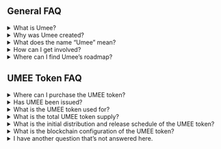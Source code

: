 ## General FAQ

<details>

<summary>What is Umee?</summary>

Umee is a cross chain DeFi hub that interconnects between blockchains.

As a base layer blockchain, applications and money lego primitives can be built on top of Umee to access cross chain leverage and liquidity. The Umee Blockchain facilitates interoperability between the Cosmos ecosystem, Ethereum network, side chain architectures, layer two scaling solutions, and alternative base layer protocols. As a Cosmos SDK blockchain, Umee is interoperable with blockchains including Terra, Crypto.com, Binance Chain, Osmosis, Secret Network, and 30+ other chains, plus Ethereum, from Day 1.

The native UMEE token is a Proof of Stake asset that can exist as a Cosmos SDK token and an ERC20 token on Ethereum.

</details>

<details>
<summary>Why was Umee created?</summary>

Umee was created to address three main issues that exist in DeFi:

1. Detached Yields
2. Concentrated Systematic Risks
3. Isolated Capital

Umee plans to break the inherent silos between blockchains by utilizing bridging solutions towards interconnecting blockchains and encouraging better capital efficiency. The eventual goals will be to enable interchain lending and borrowing, multi-chain staking and delegations, plus cross chain defi rates.

</details>

<details>
<summary>What does the name “Umee” mean?</summary>

The name Umee was inspired by the Japanese word “Umi”, which translates to ocean. We use this water analogy to refer to the vision that transactions can happen without being restricted to specific systems; i.e. money can flow freely like water across different blockchains. Moreover, Umee strives to help connect the world of crypto; the name itself depicts connectivity as it joins both “U” and “Me.”

</details>

<details>
<summary>How can I get involved?</summary>

Umee releases new community programs and events on an ongoing basis to gather the community for fun events, new product testing, or to simply crowdsource wisdom on various topics. Join the discussion on Discord and follow Umee on Twitter to learn more. All of Umee’s official links can be found [here](https://linktr.ee/UmeeCrossChain).

</details>

<details>
<summary>Where can I find Umee’s roadmap?</summary>

2021 October: Umee Network Deployment (Completed)  
2021 October: Umee Ethereum Lending and Borrowing Application (Completed)  
2021 November: Umee Network and Gravity Bridge Deployment (Completed)  
2021 November: Umee Alpha Mainnet Launch (Completed)  
2021 December: Umee Base Functionality Deployment on Testnet (Completed)  
2021 December: Security Audits (Completed)<br />
2022 January: Umee Network Lending and Borrowing Application testnet<br /> 
2022 February: Umee Base Functionality Deployment on Mainnet and Token Launch  
2022 March: Umee Lending Facility Upgrades   
2022 April - Onward:

- Umee Polygon Lending and Borrowing Application
- Umee Arbitrum Lending and Borrowing Application 
- Umee Optimism Lending and Borrowing Application
- Umee Solana Lending and Borrowing Application
- Umee Binance Smart Chain Lending and Borrowing Application
- Protocol developments on top of Umee: meTokens, staking curves, defi debt protocols 
- Cross chain lending and borrowing applications onto more networks

*Disclaimer - timeline is subject to change*

</details>

## UMEE Token FAQ

<details>
<summary>Where can I purchase the UMEE token?</summary>

The UMEE token is currently AVAILABLE for purchase. The Coinlist public sale has ended, and the TGE occured on February 15th, 2022. More information about where UMEE can be purchase can be found [here](https://www.coingecko.com/en/coins/umee).

</details>

<details>
<summary>Has UMEE been issued?</summary>

The UMEE token has been issued. The token was issued to Coinlist buyers during the TGE that occured on February 15th, 2022. You are now able to purchase UMEE on available markets.

</details>

<details>
<summary>What is the UMEE token used for?</summary>

UMEE tokens are used to pay for network fees on the Umee blockchain, to provide Proof of Stake consensus to the Umee network, and for protocol governance. You can read more about UMEE token uses in Umee’s [documentation](https://docs.umee.cc/umee/umee-token/token-usage).

</details>

<details>
<summary>What is the total UMEE token supply?</summary>

10 billion. You can learn more about the inflation and deflation mechanisms in place [here](https://docs.umee.cc/umee/umee-token/tokenomics#token-inflation-and-deflation-mechanism).

</details>

<details>
<summary>What is the initial distribution and release schedule of the UMEE token?</summary>

Details about Umee’s token distribution and release schedule can be found [here](https://docs.umee.cc/umee/umee-token/tokenomics#token-distribution-and-release-schedule)

</details>

<details>
<summary>What is the blockchain configuration of the UMEE token?</summary>

The UMEE token will exist in both ERC20 and Cosmos SDK format. If users want to convert from one blockchain to another, all they need to do is to go to the Umee Application page and use the convert function through Umee’s gravity bridge; such transactions will take sub minutes.

</details>

<details>
<summary>I have another question that’s not answered here.</summary>

Take a look at the [official documentation](https://docs.umee.cc/umee/) - if you can’t find the answer to your question here, share it with us in the [#ask-community channel on Discord](https://discord.com/invite/umee) or in the Umee [Telegram](https://t.me/umeecrosschain).

</details>
